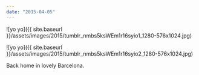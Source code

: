 ```yaml
---
date: "2015-04-05"
---
```


![yo yo]({{ site.baseurl }}/assets/images/2015/tumblr_nmbs5ksWEm1r16syio1_1280-576x1024.jpg)

![yo yo]({{ site.baseurl }}/assets/images/2015/tumblr_nmbs5ksWEm1r16syio2_1280-576x1024.jpg)

Back home in lovely Barcelona.
